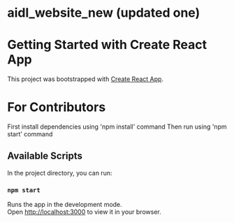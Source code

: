 # aidl_website_new (updated one)
# Getting Started with Create React App

This project was bootstrapped with [Create React App](https://github.com/facebook/create-react-app).
# For Contributors
First install dependencies using 'npm install' command
Then run using 'npm start' command

## Available Scripts

In the project directory, you can run:

### `npm start`

Runs the app in the development mode.\
Open [http://localhost:3000](http://localhost:3000) to view it in your browser.
